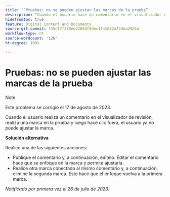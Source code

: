 ```yaml
---
title: '“Pruebas: no se pueden ajustar las marcas de la prueba”'
description: “Cuando el usuario hace un comentario en el visualizador de revisión, realiza una marca en la prueba y luego hace clic fuera, ya no puede ajustar la marca.” ”
hidefromtoc: true
feature: Digital Content and Documents
source-git-commit: 735cf7f328ee2205df8dec1f41682a72dba2926a
workflow-type: ht
source-wordcount: '126'
ht-degree: 100%

---
```



# Pruebas: no se pueden ajustar las marcas de la prueba

<!--WF and WFP TOCs-->

>[!NOTE]
>
>Este problema se corrigió el 17 de agosto de 2023.

Cuando el usuario realiza un comentario en el visualizador de revisión, realiza una marca en la prueba y luego hace clic fuera, el usuario ya no puede ajustar la marca.

**Solución alternativa**

Realice una de las siguientes acciones:

* Publique el comentario y, a continuación, edítelo. Editar el comentario hace que se enfoque en la marca y permite ajustarla.
* Realice otra marca conectada al mismo comentario y, a continuación, elimine la segunda marca. Esto hace que el enfoque vuelva a la primera marca.

_Notificado por primera vez el 26 de julio de 2023._

